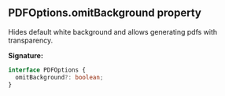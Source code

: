 ## PDFOptions.omitBackground property

Hides default white background and allows generating pdfs with transparency.

**Signature:**

```typescript
interface PDFOptions {
  omitBackground?: boolean;
}
```
